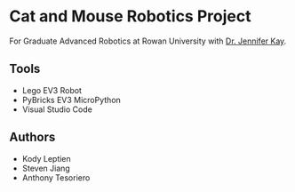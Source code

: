 # Cat and Mouse Robotics Project
For Graduate Advanced Robotics at Rowan University with [Dr. Jennifer Kay](http://elvis.rowan.edu/~kay/).
## Tools
- Lego EV3 Robot
- PyBricks EV3 MicroPython
- Visual Studio Code
## Authors
- Kody Leptien
- Steven Jiang
- Anthony Tesoriero
